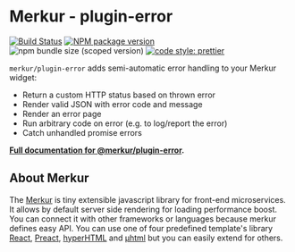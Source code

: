 # Merkur - plugin-error

[![Build Status](https://github.com/mjancarik/merkur/workflows/CI/badge.svg)](https://travis-ci.com/mjancarik/merkur)
[![NPM package version](https://img.shields.io/npm/v/@merkur/plugin-error/latest.svg)](https://www.npmjs.com/package/@merkur/plugin-error)
![npm bundle size (scoped version)](https://img.shields.io/bundlephobia/minzip/@merkur/plugin-error/latest)
[![code style: prettier](https://img.shields.io/badge/code_style-prettier-ff69b4.svg?style=flat-square)](https://github.com/prettier/prettier)

`merkur/plugin-error` adds semi-automatic error handling to your Merkur widget: 

* Return a custom HTTP status based on thrown error
* Render valid JSON with error code and message
* Render an error page
* Run arbitrary code on error (e.g. to log/report the error)
* Catch unhandled promise errors


**[Full documentation for @merkur/plugin-error](https://merkur.js.org/docs/error-plugin).**

## About Merkur

The [Merkur](https://merkur.js.org/) is tiny extensible javascript library for front-end microservices. It allows by default server side rendering for loading performance boost. You can connect it with other frameworks or languages because merkur defines easy API. You can use one of four predefined template's library [React](https://reactjs.org/), [Preact](https://preactjs.com/), [hyperHTML](https://viperhtml.js.org/hyper.html) and [µhtml](https://github.com/WebReflection/uhtml#readme) but you can easily extend for others.
